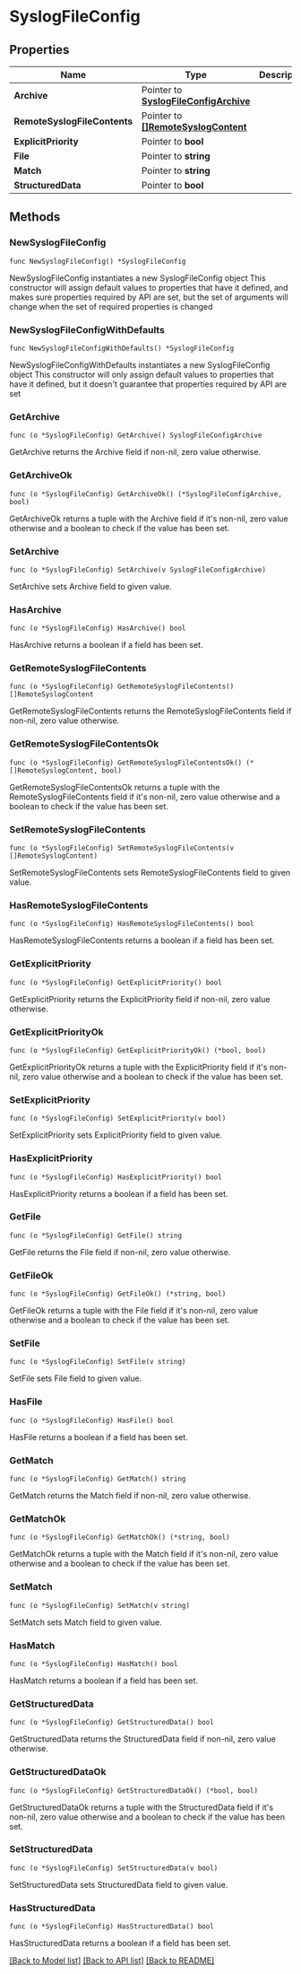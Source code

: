 # SyslogFileConfig

## Properties

Name | Type | Description | Notes
------------ | ------------- | ------------- | -------------
**Archive** | Pointer to [**SyslogFileConfigArchive**](SyslogFileConfigArchive.md) |  | [optional] 
**RemoteSyslogFileContents** | Pointer to [**[]RemoteSyslogContent**](RemoteSyslogContent.md) |  | [optional] 
**ExplicitPriority** | Pointer to **bool** |  | [optional] 
**File** | Pointer to **string** |  | [optional] 
**Match** | Pointer to **string** |  | [optional] 
**StructuredData** | Pointer to **bool** |  | [optional] 

## Methods

### NewSyslogFileConfig

`func NewSyslogFileConfig() *SyslogFileConfig`

NewSyslogFileConfig instantiates a new SyslogFileConfig object
This constructor will assign default values to properties that have it defined,
and makes sure properties required by API are set, but the set of arguments
will change when the set of required properties is changed

### NewSyslogFileConfigWithDefaults

`func NewSyslogFileConfigWithDefaults() *SyslogFileConfig`

NewSyslogFileConfigWithDefaults instantiates a new SyslogFileConfig object
This constructor will only assign default values to properties that have it defined,
but it doesn't guarantee that properties required by API are set

### GetArchive

`func (o *SyslogFileConfig) GetArchive() SyslogFileConfigArchive`

GetArchive returns the Archive field if non-nil, zero value otherwise.

### GetArchiveOk

`func (o *SyslogFileConfig) GetArchiveOk() (*SyslogFileConfigArchive, bool)`

GetArchiveOk returns a tuple with the Archive field if it's non-nil, zero value otherwise
and a boolean to check if the value has been set.

### SetArchive

`func (o *SyslogFileConfig) SetArchive(v SyslogFileConfigArchive)`

SetArchive sets Archive field to given value.

### HasArchive

`func (o *SyslogFileConfig) HasArchive() bool`

HasArchive returns a boolean if a field has been set.

### GetRemoteSyslogFileContents

`func (o *SyslogFileConfig) GetRemoteSyslogFileContents() []RemoteSyslogContent`

GetRemoteSyslogFileContents returns the RemoteSyslogFileContents field if non-nil, zero value otherwise.

### GetRemoteSyslogFileContentsOk

`func (o *SyslogFileConfig) GetRemoteSyslogFileContentsOk() (*[]RemoteSyslogContent, bool)`

GetRemoteSyslogFileContentsOk returns a tuple with the RemoteSyslogFileContents field if it's non-nil, zero value otherwise
and a boolean to check if the value has been set.

### SetRemoteSyslogFileContents

`func (o *SyslogFileConfig) SetRemoteSyslogFileContents(v []RemoteSyslogContent)`

SetRemoteSyslogFileContents sets RemoteSyslogFileContents field to given value.

### HasRemoteSyslogFileContents

`func (o *SyslogFileConfig) HasRemoteSyslogFileContents() bool`

HasRemoteSyslogFileContents returns a boolean if a field has been set.

### GetExplicitPriority

`func (o *SyslogFileConfig) GetExplicitPriority() bool`

GetExplicitPriority returns the ExplicitPriority field if non-nil, zero value otherwise.

### GetExplicitPriorityOk

`func (o *SyslogFileConfig) GetExplicitPriorityOk() (*bool, bool)`

GetExplicitPriorityOk returns a tuple with the ExplicitPriority field if it's non-nil, zero value otherwise
and a boolean to check if the value has been set.

### SetExplicitPriority

`func (o *SyslogFileConfig) SetExplicitPriority(v bool)`

SetExplicitPriority sets ExplicitPriority field to given value.

### HasExplicitPriority

`func (o *SyslogFileConfig) HasExplicitPriority() bool`

HasExplicitPriority returns a boolean if a field has been set.

### GetFile

`func (o *SyslogFileConfig) GetFile() string`

GetFile returns the File field if non-nil, zero value otherwise.

### GetFileOk

`func (o *SyslogFileConfig) GetFileOk() (*string, bool)`

GetFileOk returns a tuple with the File field if it's non-nil, zero value otherwise
and a boolean to check if the value has been set.

### SetFile

`func (o *SyslogFileConfig) SetFile(v string)`

SetFile sets File field to given value.

### HasFile

`func (o *SyslogFileConfig) HasFile() bool`

HasFile returns a boolean if a field has been set.

### GetMatch

`func (o *SyslogFileConfig) GetMatch() string`

GetMatch returns the Match field if non-nil, zero value otherwise.

### GetMatchOk

`func (o *SyslogFileConfig) GetMatchOk() (*string, bool)`

GetMatchOk returns a tuple with the Match field if it's non-nil, zero value otherwise
and a boolean to check if the value has been set.

### SetMatch

`func (o *SyslogFileConfig) SetMatch(v string)`

SetMatch sets Match field to given value.

### HasMatch

`func (o *SyslogFileConfig) HasMatch() bool`

HasMatch returns a boolean if a field has been set.

### GetStructuredData

`func (o *SyslogFileConfig) GetStructuredData() bool`

GetStructuredData returns the StructuredData field if non-nil, zero value otherwise.

### GetStructuredDataOk

`func (o *SyslogFileConfig) GetStructuredDataOk() (*bool, bool)`

GetStructuredDataOk returns a tuple with the StructuredData field if it's non-nil, zero value otherwise
and a boolean to check if the value has been set.

### SetStructuredData

`func (o *SyslogFileConfig) SetStructuredData(v bool)`

SetStructuredData sets StructuredData field to given value.

### HasStructuredData

`func (o *SyslogFileConfig) HasStructuredData() bool`

HasStructuredData returns a boolean if a field has been set.


[[Back to Model list]](../README.md#documentation-for-models) [[Back to API list]](../README.md#documentation-for-api-endpoints) [[Back to README]](../README.md)


